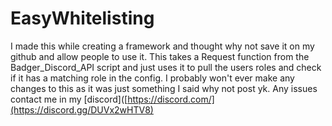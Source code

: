 # EasyWhitelisting

I made this while creating a framework and thought why not save it on my github and allow people to use it. 
This takes a Request function from the Badger_Discord_API script and just uses it to pull the users roles and check if it has a matching role in the config. I probably won't ever make any changes to this as it was just something I said why not post yk. Any issues contact me in my [discord]([https://discord.com/](https://discord.gg/DUVx2wHTV8)
